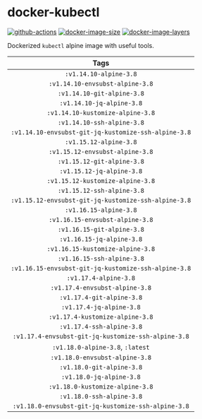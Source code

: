 # docker-kubectl

[![github-actions](https://github.com/theohbrothers/docker-kubectl/workflows/build/badge.svg)](https://github.com/theohbrothers/docker-kubectl/actions)
[![docker-image-size](https://img.shields.io/microbadger/image-size/theohbrothers/docker-kubectl/latest)](https://hub.docker.com/r/theohbrothers/docker-kubectl)
[![docker-image-layers](https://img.shields.io/microbadger/layers/theohbrothers/docker-kubectl/latest)](https://hub.docker.com/r/theohbrothers/docker-kubectl)

Dockerized `kubectl` alpine image with useful tools.

| Tags |
|:-------:|
| `:v1.14.10-alpine-3.8` |
| `:v1.14.10-envsubst-alpine-3.8` |
| `:v1.14.10-git-alpine-3.8` |
| `:v1.14.10-jq-alpine-3.8` |
| `:v1.14.10-kustomize-alpine-3.8` |
| `:v1.14.10-ssh-alpine-3.8` |
| `:v1.14.10-envsubst-git-jq-kustomize-ssh-alpine-3.8` |
| `:v1.15.12-alpine-3.8` |
| `:v1.15.12-envsubst-alpine-3.8` |
| `:v1.15.12-git-alpine-3.8` |
| `:v1.15.12-jq-alpine-3.8` |
| `:v1.15.12-kustomize-alpine-3.8` |
| `:v1.15.12-ssh-alpine-3.8` |
| `:v1.15.12-envsubst-git-jq-kustomize-ssh-alpine-3.8` |
| `:v1.16.15-alpine-3.8` |
| `:v1.16.15-envsubst-alpine-3.8` |
| `:v1.16.15-git-alpine-3.8` |
| `:v1.16.15-jq-alpine-3.8` |
| `:v1.16.15-kustomize-alpine-3.8` |
| `:v1.16.15-ssh-alpine-3.8` |
| `:v1.16.15-envsubst-git-jq-kustomize-ssh-alpine-3.8` |
| `:v1.17.4-alpine-3.8` |
| `:v1.17.4-envsubst-alpine-3.8` |
| `:v1.17.4-git-alpine-3.8` |
| `:v1.17.4-jq-alpine-3.8` |
| `:v1.17.4-kustomize-alpine-3.8` |
| `:v1.17.4-ssh-alpine-3.8` |
| `:v1.17.4-envsubst-git-jq-kustomize-ssh-alpine-3.8` |
| `:v1.18.0-alpine-3.8`, `:latest` |
| `:v1.18.0-envsubst-alpine-3.8` |
| `:v1.18.0-git-alpine-3.8` |
| `:v1.18.0-jq-alpine-3.8` |
| `:v1.18.0-kustomize-alpine-3.8` |
| `:v1.18.0-ssh-alpine-3.8` |
| `:v1.18.0-envsubst-git-jq-kustomize-ssh-alpine-3.8` |

